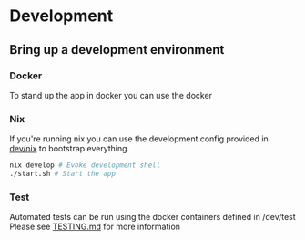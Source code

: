 # Development

## Bring up a development environment

### Docker

To stand up the app in docker you can use the docker

### Nix

If you're running nix you can use the development config provided in [dev/nix](dev/nix) to bootstrap everything.

```sh
nix develop # Evoke development shell
./start.sh # Start the app
```

### Test

Automated tests can be run using the docker containers defined in /dev/test  Please see [TESTING.md](TESTING.md) for more information